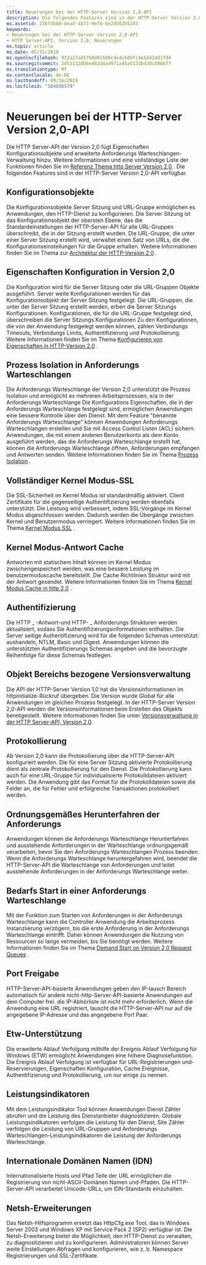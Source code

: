 ```yaml
---
title: Neuerungen bei der HTTP-Server Version 2,0-API
description: Die folgenden Features sind in der HTTP-Server Version 2,0-API verfügbar.
ms.assetid: 236fdbb0-dead-4b73-9ef6-be2d502b5243
keywords:
- Neuerungen bei der HTTP-Server Version 2,0-API
- HTTP Server-API, Version 2,0, Neuerungen
ms.topic: article
ms.date: 05/31/2018
ms.openlocfilehash: 932a27a45768d0cb00cde4cb89fc4e5d424d1f94
ms.sourcegitcommit: 2d531328b6ed82d4ad971a45a5131b430c5866f7
ms.translationtype: MT
ms.contentlocale: de-DE
ms.lasthandoff: 09/16/2019
ms.locfileid: "104036579"
---
```

# <a name="whats-new-for-http-server-version-20-api"></a>Neuerungen bei der HTTP-Server Version 2,0-API

Die HTTP Server-API der Version 2,0 fügt Eigenschaften Konfigurationsobjekte und erweiterte Anforderungs Warteschlangen-Verwaltung hinzu. Weitere Informationen und eine vollständige Liste der Funktionen finden Sie im [Referenz Thema http Server Version 2,0](http-server-api-version-2-0-reference.md) . Die folgenden Features sind in der HTTP-Server Version 2,0-API verfügbar.

## <a name="configuration-objects"></a>Konfigurationsobjekte

Die Konfigurationsobjekte Server Sitzung und URL-Gruppe ermöglichen es Anwendungen, den HTTP-Dienst zu konfigurieren. Die Server Sitzung ist das Konfigurationsobjekt der obersten Ebene, das die Standardeinstellungen der HTTP-Server-API für alle URL-Gruppen überschreibt, die in der Sitzung erstellt wurden. Die URL-Gruppe, die unter einer Server Sitzung erstellt wird, verwaltet einen Satz von URLs, die die Konfigurationseinstellungen für die Gruppe erhalten. Weitere Informationen finden Sie im Thema zur [Architektur der HTTP-Version 2,0](http-version-2-0-architecture.md) .

## <a name="property-configuration-in-version-20"></a>Eigenschaften Konfiguration in Version 2,0

Die Konfiguration wird für die Server Sitzung oder die URL-Gruppen Objekte ausgeführt. Server weite Konfigurationen werden für das Konfigurationsobjekt der Server Sitzung festgelegt. Die URL-Gruppen, die unter der Server Sitzung erstellt werden, erben die Server Sitzungs Konfigurationen. Konfigurationen, die für die URL-Gruppe festgelegt sind, überschreiben die Server Sitzungs Konfigurationen Zu den Konfigurationen, die von der Anwendung festgelegt werden können, zählen Verbindungs Timeouts, Verbindungs Limits, Authentifizierung und Protokollierung. Weitere Informationen finden Sie im Thema [Konfigurieren von Eigenschaften in HTTP-Version 2,0](configuring-properties-in-http-version-2-0.md) .

## <a name="process-isolation-on-request-queues"></a>Prozess Isolation in Anforderungs Warteschlangen

Die Anforderungs Warteschlange der Version 2,0 unterstützt die Prozess Isolation und ermöglicht es mehreren Arbeitsprozessen, e/a in der Anforderungs Warteschlange Die Konfigurations Eigenschaften, die in der Anforderungs Warteschlange festgelegt sind, ermöglichen Anwendungen eine bessere Kontrolle über den Dienst. Mit dem Feature "benannte Anforderungs Warteschlange" können Anwendungen Anforderungs Warteschlangen erstellen und Sie mit Access Control Listen (ACL) sichern. Anwendungen, die mit einem anderen Benutzerkonto als dem Konto ausgeführt werden, das die Anforderungs Warteschlange erstellt hat, können die Anforderungs Warteschlange öffnen, Anforderungen empfangen und Antworten senden. Weitere Informationen finden Sie im Thema [Prozess Isolation](process-isolation.md) .

## <a name="full-kernel-mode-ssl"></a>Vollständiger Kernel Modus-SSL

Die SSL-Sicherheit im Kernel Modus ist standardmäßig aktiviert. Client Zertifikate für die gegenseitige Authentifizierung werden ebenfalls unterstützt. Die Leistung wird verbessert, indem SSL-Vorgänge im Kernel Modus abgeschlossen werden. Dadurch werden die Übergänge zwischen Kernel und Benutzermodus verringert. Weitere Informationen finden Sie im Thema [Kernel Modus SSL](kernel-mode-ssl.md) .

## <a name="kernel-mode-response-cache"></a>Kernel Modus-Antwort Cache

Antworten mit statischem Inhalt können im Kernel Modus zwischengespeichert werden, was eine bessere Leistung im benutzermoduscache bereitstellt. Die Cache Richtlinien Struktur wird mit der Antwort gesendet. Weitere Informationen finden Sie im Thema [Kernel Modus Cache in http 2,0](kernel-mode-cache-in-http-2-0.md) .

## <a name="authentication"></a>Authentifizierung

Die HTTP \_ -Antwort-und HTTP- \_ Anforderungs Strukturen werden aktualisiert, sodass Sie Authentifizierungsinformationen enthalten. Die Server seitige Authentifizierung wird für die folgenden Schemas unterstützt: aushandeln, NTLM, Basic und Digest. Anwendungen können die unterstützten Authentifizierungs Schemas angeben und die bevorzugte Reihenfolge für diese Schemas festlegen.

## <a name="object-scoped-versioning"></a>Objekt Bereichs bezogene Versionsverwaltung

Die API der HTTP-Server Version 1,0 hat die Versionsinformationen im httpinitialize-Rückruf übergeben. Die Version wurde Global für alle Anwendungen im gleichen Prozess festgelegt. In der HTTP-Server Version 2,0-API werden die Versionsinformationen beim Erstellen des Objekts bereitgestellt. Weitere Informationen finden Sie unter [Versionsverwaltung in der HTTP Server-API, Version 2,0](versioning-in-http-2-0.md).

## <a name="logging"></a>Protokollierung

Ab Version 2,0 kann die Protokollierung über die HTTP-Server-API konfiguriert werden. Die für eine Server Sitzung aktivierte Protokollierung dient als zentrale Protokollierung für den Dienst. Die Protokollierung kann auch für eine URL-Gruppe für individualisierte Protokolldateien aktiviert werden. Die Anwendung gibt das Format für die Protokolldateien sowie die Felder an, die für Fehler und erfolgreiche Transaktionen protokolliert werden.

## <a name="graceful-request-queue-shutdown"></a>Ordnungsgemäßes Herunterfahren der Anforderungs

Anwendungen können die Anforderungs Warteschlange Herunterfahren und ausstehende Anforderungen in der Warteschlange ordnungsgemäß verarbeiten, bevor Sie den Anforderungs Warteschlangen Prozess beenden. Wenn die Anforderungs Warteschlange heruntergefahren wird, beendet die HTTP-Server-API die Warteschlange von Anforderungen und leitet ausstehende Anforderungen in der Anforderungs Warteschlange weiter.

## <a name="demand-start-on-a-request-queue"></a>Bedarfs Start in einer Anforderungs Warteschlange

Mit der Funktion zum Starten von Anforderungen in der Anforderungs Warteschlange kann die Controller Anwendung die Arbeitsprozess Instanziierung verzögern, bis die erste Anforderung in der Anforderungs Warteschlange eintrifft. Daher können Anwendungen die Nutzung von Ressourcen so lange vermeiden, bis Sie benötigt werden. Weitere Informationen finden Sie im Thema [Demand Start on Version 2,0 Request Queues](demand-start-on-version-2-0-request-queues.md) .

## <a name="port-sharing"></a>Port Freigabe

HTTP-Server-API-basierte Anwendungen geben den IP-lausch Bereich automatisch für andere nicht-http-Server-API-basierte Anwendungen auf dem Computer frei. die IP-Abhörliste ist nicht mehr erforderlich. Wenn die Anwendung eine URL registriert, lauscht die HTTP-Server-API nur auf die angegebene IP-Adresse und das angegebene Port Paar.

## <a name="etw-support"></a>Etw-Unterstützung

Die erweiterte Ablauf Verfolgung mithilfe der Ereignis Ablauf Verfolgung für Windows (ETW) ermöglicht Anwendungen eine höhere Diagnosefunktion. Die Ereignis Ablauf Verfolgung ist verfügbar für URL-Registrierungen und-Reservierungen, Eigenschaften Konfiguration, Cache Ereignisse, Authentifizierung und Protokollierung, um nur einige zu nennen.

## <a name="performance-counters"></a>Leistungsindikatoren

Mit dem Leistungsindikator Tool können Anwendungen Dienst Zähler abrufen und die Leistung des Dienstanbieter diagnostizieren. Globale Leistungsindikatoren verfolgen die Leistung für den Dienst, Site Zähler verfolgen die Leistung von URL-Gruppen und Anforderungs Warteschlangen-Leistungsindikatoren die Leistung der Anforderungs Warteschlange.

## <a name="international-domain-names-idn"></a>Internationale Domänen Namen (IDN)

Internationalisierte Hosts und Pfad Teile der URL ermöglichen die Registrierung von nicht-ASCII-Domänen Namen und-Pfaden. Die HTTP-Server-API verarbeitet Unicode-URLs, um IDN-Standards einzuhalten.

## <a name="netsh-extensions"></a>Netsh-Erweiterungen

Das Netsh-Hilfsprogramm ersetzt das HttpCfg.exe Tool, das in Windows Server 2003 und Windows XP mit Service Pack 2 (SP2) verfügbar ist. Die Netsh-Erweiterung bietet die Möglichkeit, den HTTP-Dienst zu verwalten, zu diagnostizieren und zu konfigurieren. Administratoren können Server weite Einstellungen Abfragen und konfigurieren, wie z. b. Namespace Registrierungen und SSL-Zertifikate.

 

 




